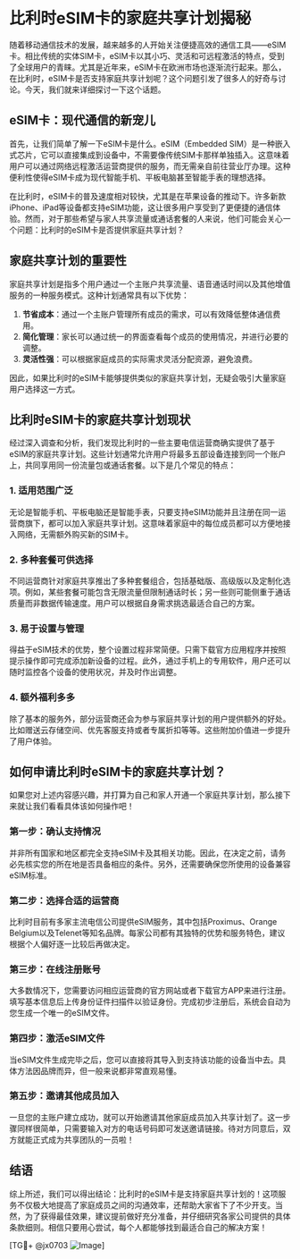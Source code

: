# 比利时eSIM卡的家庭共享计划揭秘

随着移动通信技术的发展，越来越多的人开始关注便捷高效的通信工具——eSIM卡。相比传统的实体SIM卡，eSIM卡以其小巧、灵活和可远程激活的特点，受到了全球用户的青睐。尤其是近年来，eSIM卡在欧洲市场也逐渐流行起来。那么，在比利时，eSIM卡是否支持家庭共享计划呢？这个问题引发了很多人的好奇与讨论。今天，我们就来详细探讨一下这个话题。

## eSIM卡：现代通信的新宠儿

首先，让我们简单了解一下eSIM卡是什么。eSIM（Embedded SIM）是一种嵌入式芯片，它可以直接集成到设备中，不需要像传统SIM卡那样单独插入。这意味着用户可以通过网络远程激活运营商提供的服务，而无需亲自前往营业厅办理。这种便利性使得eSIM卡成为现代智能手机、平板电脑甚至智能手表的理想选择。

在比利时，eSIM卡的普及速度相对较快，尤其是在苹果设备的推动下。许多新款iPhone、iPad等设备都支持eSIM功能，这让很多用户享受到了更便捷的通信体验。然而，对于那些希望与家人共享流量或通话套餐的人来说，他们可能会关心一个问题：比利时的eSIM卡是否提供家庭共享计划？

## 家庭共享计划的重要性

家庭共享计划是指多个用户通过一个主账户共享流量、语音通话时间以及其他增值服务的一种服务模式。这种计划通常具有以下优势：

1. **节省成本**：通过一个主账户管理所有成员的需求，可以有效降低整体通信费用。
2. **简化管理**：家长可以通过统一的界面查看每个成员的使用情况，并进行必要的调整。
3. **灵活性强**：可以根据家庭成员的实际需求灵活分配资源，避免浪费。

因此，如果比利时的eSIM卡能够提供类似的家庭共享计划，无疑会吸引大量家庭用户选择这一方式。

## 比利时eSIM卡的家庭共享计划现状

经过深入调查和分析，我们发现比利时的一些主要电信运营商确实提供了基于eSIM的家庭共享计划。这些计划通常允许用户将最多五部设备连接到同一个账户上，共同享用同一份流量包或通话套餐。以下是几个常见的特点：

### 1. **适用范围广泛**
无论是智能手机、平板电脑还是智能手表，只要支持eSIM功能并且注册在同一运营商旗下，都可以加入家庭共享计划。这意味着家庭中的每位成员都可以方便地接入网络，无需额外购买新的SIM卡。

### 2. **多种套餐可供选择**
不同运营商针对家庭共享推出了多种套餐组合，包括基础版、高级版以及定制化选项。例如，某些套餐可能包含无限流量但限制通话时长；另一些则可能侧重于通话质量而非数据传输速度。用户可以根据自身需求挑选最适合自己的方案。

### 3. **易于设置与管理**
得益于eSIM技术的优势，整个设置过程非常简便。只需下载官方应用程序并按照提示操作即可完成添加新设备的过程。此外，通过手机上的专用软件，用户还可以随时监控各个设备的使用状况，并及时作出调整。

### 4. **额外福利多多**
除了基本的服务外，部分运营商还会为参与家庭共享计划的用户提供额外的好处。比如赠送云存储空间、优先客服支持或者专属折扣等等。这些附加价值进一步提升了用户体验。

## 如何申请比利时eSIM卡的家庭共享计划？

如果您对上述内容感兴趣，并打算为自己和家人开通一个家庭共享计划，那么接下来就让我们看看具体该如何操作吧！

### 第一步：确认支持情况
并非所有国家和地区都完全支持eSIM卡及其相关功能。因此，在决定之前，请务必先核实您的所在地是否具备相应的条件。另外，还需要确保您所使用的设备兼容eSIM标准。

### 第二步：选择合适的运营商
比利时目前有多家主流电信公司提供eSIM服务，其中包括Proximus、Orange Belgium以及Telenet等知名品牌。每家公司都有其独特的优势和服务特色，建议根据个人偏好逐一比较后再做决定。

### 第三步：在线注册账号
大多数情况下，您需要访问相应运营商的官方网站或者下载官方APP来进行注册。填写基本信息后上传身份证件扫描件以验证身份。完成初步注册后，系统会自动为您生成一个唯一的eSIM文件。

### 第四步：激活eSIM文件
当eSIM文件生成完毕之后，您可以直接将其导入到支持该功能的设备当中去。具体方法因品牌而异，但一般来说都非常直观易懂。

### 第五步：邀请其他成员加入
一旦您的主账户建立成功，就可以开始邀请其他家庭成员加入共享计划了。这一步骤同样很简单，只需要输入对方的电话号码即可发送邀请链接。待对方同意后，双方就能正式成为共享团队的一员啦！

## 结语

综上所述，我们可以得出结论：比利时的eSIM卡是支持家庭共享计划的！这项服务不仅极大地提高了家庭成员之间的沟通效率，还帮助大家省下了不少开支。当然，为了获得最佳效果，建议提前做好充分准备，并仔细研究各家公司提供的具体条款细则。相信只要用心尝试，每个人都能够找到最适合自己的解决方案！

[TG💪+ @jx0703 ![Image](https://github.com/user-attachments/assets/dbca1d08-cadb-493c-b0ec-ad6f7a83f270)]